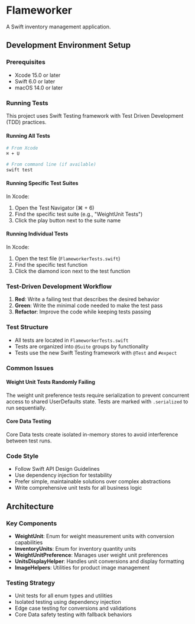 # Flameworker

A Swift inventory management application.

## Development Environment Setup

### Prerequisites
- Xcode 15.0 or later
- Swift 6.0 or later
- macOS 14.0 or later

### Running Tests

This project uses Swift Testing framework with Test Driven Development (TDD) practices.

#### Running All Tests
```bash
# From Xcode
⌘ + U

# From command line (if available)
swift test
```

#### Running Specific Test Suites
In Xcode:
1. Open the Test Navigator (⌘ + 6)
2. Find the specific test suite (e.g., "WeightUnit Tests")
3. Click the play button next to the suite name

#### Running Individual Tests
In Xcode:
1. Open the test file (`FlameworkerTests.swift`)
2. Find the specific test function
3. Click the diamond icon next to the test function

### Test-Driven Development Workflow

1. **Red**: Write a failing test that describes the desired behavior
2. **Green**: Write the minimal code needed to make the test pass
3. **Refactor**: Improve the code while keeping tests passing

### Test Structure

- All tests are located in `FlameworkerTests.swift`
- Tests are organized into `@Suite` groups by functionality
- Tests use the new Swift Testing framework with `@Test` and `#expect`

### Common Issues

#### Weight Unit Tests Randomly Failing
The weight unit preference tests require serialization to prevent concurrent access to shared UserDefaults state. Tests are marked with `.serialized` to run sequentially.

#### Core Data Testing
Core Data tests create isolated in-memory stores to avoid interference between test runs.

### Code Style

- Follow Swift API Design Guidelines
- Use dependency injection for testability
- Prefer simple, maintainable solutions over complex abstractions
- Write comprehensive unit tests for all business logic

## Architecture

### Key Components

- **WeightUnit**: Enum for weight measurement units with conversion capabilities
- **InventoryUnits**: Enum for inventory quantity units
- **WeightUnitPreference**: Manages user weight unit preferences
- **UnitsDisplayHelper**: Handles unit conversions and display formatting
- **ImageHelpers**: Utilities for product image management

### Testing Strategy

- Unit tests for all enum types and utilities
- Isolated testing using dependency injection
- Edge case testing for conversions and validations
- Core Data safety testing with fallback behaviors